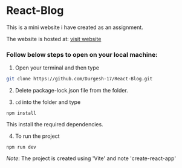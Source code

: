 # React-Blog

This is a mini website i have created as an assignment.

The website is hosted at: [visit website](https://durgesh-17.github.io/React-Blog/)

### Follow below steps to open on your local machine:

1. Open your terminal and then type

```bash
git clone https://github.com/Durgesh-17/React-Blog.git
```

2. Delete package-lock.json file from the folder.

3. `cd` into the folder and type

```
npm install
```

This install the required dependencies.

4. To run the project

```
npm run dev
```

$Note:$ The project is created using 'Vite' and note 'create-react-app'
